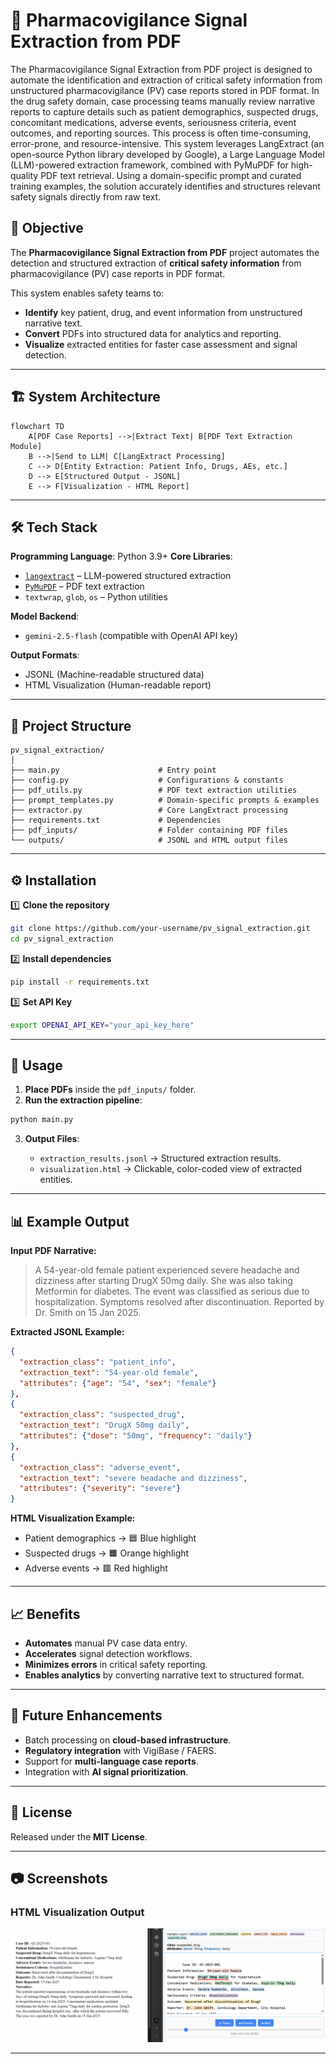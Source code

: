 # 📄 Pharmacovigilance Signal Extraction from PDF
The Pharmacovigilance Signal Extraction from PDF project is designed to automate the identification and extraction of critical safety information from unstructured pharmacovigilance (PV) case reports stored in PDF format.
In the drug safety domain, case processing teams manually review narrative reports to capture details such as patient demographics, suspected drugs, concomitant medications, adverse events, seriousness criteria, event outcomes, and reporting sources. This process is often time-consuming, error-prone, and resource-intensive.
This system leverages LangExtract (an open-source Python library developed by Google), a Large Language Model (LLM)-powered extraction framework, combined with PyMuPDF for high-quality PDF text retrieval. Using a domain-specific prompt and curated training examples, the solution accurately identifies and structures relevant safety signals directly from raw text.

## 📌 Objective
The **Pharmacovigilance Signal Extraction from PDF** project automates the detection and structured extraction of **critical safety information** from pharmacovigilance (PV) case reports in PDF format.  

This system enables safety teams to:
- **Identify** key patient, drug, and event information from unstructured narrative text.
- **Convert** PDFs into structured data for analytics and reporting.
- **Visualize** extracted entities for faster case assessment and signal detection.

---

## 🏗 System Architecture
```mermaid
flowchart TD
    A[PDF Case Reports] -->|Extract Text| B[PDF Text Extraction Module]
    B -->|Send to LLM| C[LangExtract Processing]
    C --> D[Entity Extraction: Patient Info, Drugs, AEs, etc.]
    D --> E[Structured Output - JSONL]
    E --> F[Visualization - HTML Report]
````

---

## 🛠 Tech Stack

**Programming Language**: Python 3.9+
**Core Libraries**:

* [`langextract`](https://pypi.org/project/langextract/) – LLM-powered structured extraction
* [`PyMuPDF`](https://pymupdf.readthedocs.io/) – PDF text extraction
* `textwrap`, `glob`, `os` – Python utilities

**Model Backend**:

* `gemini-2.5-flash` (compatible with OpenAI API key)

**Output Formats**:

* JSONL (Machine-readable structured data)
* HTML Visualization (Human-readable report)

---

## 📂 Project Structure

```
pv_signal_extraction/
│
├── main.py                      # Entry point
├── config.py                    # Configurations & constants
├── pdf_utils.py                 # PDF text extraction utilities
├── prompt_templates.py          # Domain-specific prompts & examples
├── extractor.py                 # Core LangExtract processing
├── requirements.txt             # Dependencies
├── pdf_inputs/                  # Folder containing PDF files
└── outputs/                     # JSONL and HTML output files
```

---

## ⚙️ Installation

1️⃣ **Clone the repository**

```bash
git clone https://github.com/your-username/pv_signal_extraction.git
cd pv_signal_extraction
```

2️⃣ **Install dependencies**

```bash
pip install -r requirements.txt
```

3️⃣ **Set API Key**

```bash
export OPENAI_API_KEY="your_api_key_here"
```

---

## 🚀 Usage

1. **Place PDFs** inside the `pdf_inputs/` folder.
2. **Run the extraction pipeline**:

```bash
python main.py
```

3. **Output Files**:

   * `extraction_results.jsonl` → Structured extraction results.
   * `visualization.html` → Clickable, color-coded view of extracted entities.

---

## 📊 Example Output

**Input PDF Narrative:**

> A 54-year-old female patient experienced severe headache and dizziness after starting DrugX 50mg daily. She was also taking Metformin for diabetes. The event was classified as serious due to hospitalization. Symptoms resolved after discontinuation. Reported by Dr. Smith on 15 Jan 2025.

**Extracted JSONL Example:**

```json
{
  "extraction_class": "patient_info",
  "extraction_text": "54-year-old female",
  "attributes": {"age": "54", "sex": "female"}
},
{
  "extraction_class": "suspected_drug",
  "extraction_text": "DrugX 50mg daily",
  "attributes": {"dose": "50mg", "frequency": "daily"}
},
{
  "extraction_class": "adverse_event",
  "extraction_text": "severe headache and dizziness",
  "attributes": {"severity": "severe"}
}
```

**HTML Visualization Example:**

* Patient demographics → 🟦 Blue highlight
* Suspected drugs → 🟧 Orange highlight
* Adverse events → 🟥 Red highlight

---

## 📈 Benefits

* **Automates** manual PV case data entry.
* **Accelerates** signal detection workflows.
* **Minimizes errors** in critical safety reporting.
* **Enables analytics** by converting narrative text to structured format.

---

## 🔮 Future Enhancements

* Batch processing on **cloud-based infrastructure**.
* **Regulatory integration** with VigiBase / FAERS.
* Support for **multi-language case reports**.
* Integration with **AI signal prioritization**.

---

## 📜 License

Released under the **MIT License**.

---

## 📷 Screenshots
### HTML Visualization Output

![Visualization Example](LangExtract.gif)

---

```
